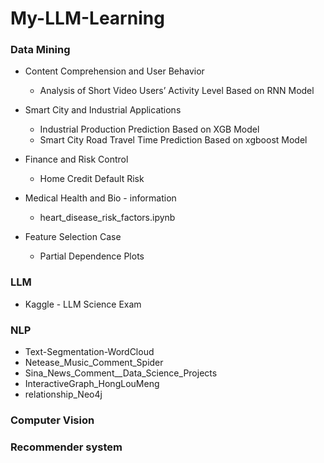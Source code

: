 # My-LLM-Learning

### Data Mining
- Content Comprehension and User Behavior
  - Analysis of Short Video Users’ Activity Level Based on RNN Model

- Smart City and Industrial Applications
  - Industrial Production Prediction Based on XGB Model
  - Smart City Road Travel Time Prediction Based on xgboost Model
- Finance and Risk Control
  - Home Credit Default Risk
- Medical Health and Bio - information
  - heart_disease_risk_factors.ipynb
- Feature Selection Case
  - Partial Dependence Plots

### LLM
- Kaggle - LLM Science Exam
### NLP
- Text-Segmentation-WordCloud
- Netease_Music_Comment_Spider
- Sina_News_Comment__Data_Science_Projects
- InteractiveGraph_HongLouMeng
- relationship_Neo4j

### Computer Vision
### Recommender system
